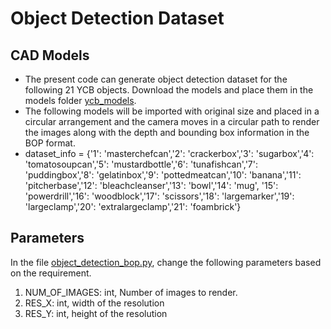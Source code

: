 # Object Detection Dataset

## CAD Models

- The present code can generate object detection dataset for the following 21 YCB objects. Download the models and place them in the models folder [ycb_models](../../blender_files/models/ycb_models).
- The following models will be imported with original size and placed in a circular arrangement and the camera moves in a circular path to render the images along with the depth and bounding box information in the BOP format.
- dataset_info = {'1': 'masterchefcan','2': 'crackerbox','3': 'sugarbox','4': 'tomatosoupcan','5': 'mustardbottle','6': 'tunafishcan','7': 'puddingbox','8': 'gelatinbox','9': 'pottedmeatcan','10': 'banana','11': 'pitcherbase','12': 'bleachcleanser','13': 'bowl','14': 'mug',
                '15': 'powerdrill','16': 'woodblock','17': 'scissors','18': 'largemarker','19': 'largeclamp','20': 'extralargeclamp','21': 'foambrick'}

## Parameters

In the file [object_detection_bop.py](../../src/object_detection_bop.py), change the following parameters based on the requirement.

1. NUM_OF_IMAGES: int, Number of images to render.
2. RES_X: int, width of the resolution
3. RES_Y: int, height of the resolution 
